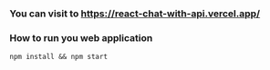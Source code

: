 ### You can visit to https://react-chat-with-api.vercel.app/

### How to run you web application

```npm install && npm start```

